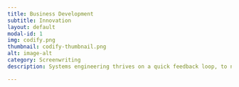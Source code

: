 ```yaml
---
title: Business Development
subtitle: Innovation
layout: default
modal-id: 1
img: codify.png
thumbnail: codify-thumbnail.png
alt: image-alt
category: Screenwriting
description: Systems engineering thrives on a quick feedback loop, to not only incorporate valuable stakeholder experience, but also to pioneer next-gen breakthroughs.

---
```

